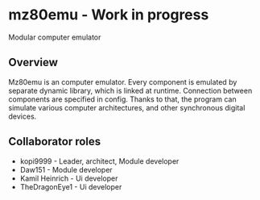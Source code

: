 # mz80emu - Work in progress

Modular computer emulator

## Overview

Mz80emu is an computer emulator. Every component is emulated by separate dynamic library, which is linked at runtime. Connection between components are specified in config. Thanks to that, the program can simulate various computer architectures, and other synchronous digital devices.

## Collaborator roles

- kopi9999 - Leader, architect, Module developer
- Daw151 - Module developer
- Kamil Heinrich - Ui developer
- TheDragonEye1 - Ui developer